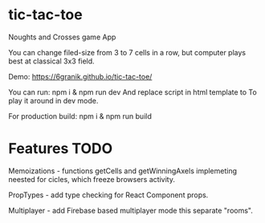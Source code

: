 # tic-tac-toe
Noughts and Crosses game App

You can change filed-size from 3 to 7 cells in a row, but computer plays best at classical 3x3 field.

Demo: https://6granik.github.io/tic-tac-toe/

You can run: npm i & npm run dev
And replace script in html template to <script src="http://localhost:{webpackport(default to 8888)}/bundle.js"></script>
To play it around in dev mode.

For production build: npm i & npm run build 

# Features TODO
Memoizations - functions getCells and getWinningAxels implemeting neested for cicles, which freeze browsers activity.

PropTypes - add type checking for React Component props.

Multiplayer - add Firebase based multiplayer mode this separate "rooms".
